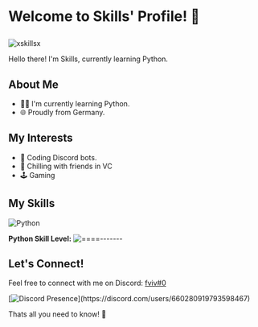 # Welcome to Skills' Profile! 👋<p align="right">
  <img align="center" src="https://komarev.com/ghpvc/?username=xskillsx&label=Profile%20views&color=0e75b6&style=flat" alt="xskillsx"/>
</p>

Hello there! I'm Skills, currently learning Python.

## About Me
- 👨‍💻 I'm currently learning Python.
- 🌐 Proudly from Germany.

## My Interests
- 🤖 Coding Discord bots.
- 🎤 Chilling with friends in VC
- 🕹️ Gaming
  
## My Skills
![Python](https://img.shields.io/badge/Python-3670A0?style=for-the-badge&logo=python&logoColor=white)

**Python Skill Level:** ![====-------](https://progress-bar.dev/15/)

## Let's Connect!
Feel free to connect with me on Discord: [fviv#0](https://discord.com/users/660280919793598467)

[![Discord Presence](https://lanyard-profile-readme.vercel.app/api/660280919793598467?theme=dark&bg=2a2a2a&animated=false&hideDiscrim=true&borderRadius=15px&idleMessage=Probably%20doing%20something%20else...)](https://discord.com/users/660280919793598467)

Thats all you need to know! 🚀
